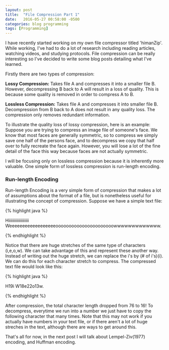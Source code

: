 ```yaml
---
layout: post
title:  "File Compression Part 1"
date:   2016-05-27 00:58:00 -0500
categories: blog programming
tags: [Programming]
---
```


I have recently started working on my own file compressor titled 'himanZip'. While working,
I've had to do a lot of research including reading articles, watching videos, and studying
protocols. File compression can be really interesting so I've decided to write some blog posts
detailing what I've learned.

Firstly there are two types of compression:

**Lossy Compression:** Takes file A and compresses it into a smaller file B. However,
decompressing B back to A will result in a loss of quality. This is because some quality is removed
in order to compress A to B.

**Lossless Compression:** Takes file A and compresses it into smaller file B. Decompression
from B back to A does not result in any quality loss. The compression only removes redundant information.

To illustrate the quality loss of lossy compression, here is an example: Suppose you are trying
to compress an image file of someone's face. We know that most faces are generally symmetric,
so to compress we simply save one half of the persons face, and to decompress we copy that half over to
fully recreate the face again. However, you will lose a lot of the fine detail of the face this way because
faces are not actually symmetric.

I will be focusing only on lossless compression because it is inherently more valuable. One simple
form of lossless compression is run-length encoding.

<h3>Run-length Encoding</h3>

Run-length Encoding is a very simple form of compression that makes a lot of assumptions about the format
of a file, but is nonetheless useful for illustrating the concept of compression. Suppose we have a simple text
file:

{% highlight java %}

Hiiiiiiiiiiiiiiiiiii Weeeeeeeeeeeeeeeeeeoooooooooooooooooooooowwwwwwwwwwwww.

{% endhighlight %}

Notice that there are huge stretches of the same type of characters (i,e,o,w). We can take advantage of
this and represent these another way. Instead of writing out the huge stretch, we can replace the i's
by (# of i's)(i). We can do this for each character stretch to compress. The compressed text file would
look like this:

{% highlight java %}

H19i W18e22o13w.

{% endhighlight %}

After compression, the total character length dropped from 76 to 16! To decompress, everytime we run into a
number we just have to copy the following character that many times. Note that this may not work if you actually
have numbers in your text file, or if there aren't a lot of huge streches in the text, although there are ways to
get around this.

That's all for now, in the next post I will talk about Lempel-Ziv(1977) encoding, and Huffman encoding.



